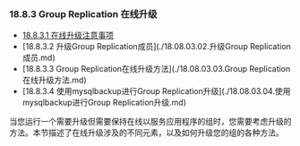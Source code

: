 ### 18.8.3 Group Replication 在线升级

- [18.8.3.1 在线升级注意事项](./18.08.03.01.在线升级注意事项.md)
- [18.8.3.2 升级Group Replication成员](./18.08.03.02.升级Group Replication成员.md)
- [18.8.3.3 Group Replication在线升级方法](./18.08.03.03.Group Replication在线升级方法.md)
- [18.8.3.4 使用mysqlbackup进行Group Replication升级](./18.08.03.04.使用mysqlbackup进行Group Replication升级.md)

当您运行一个需要升级但需要保持在线以服务应用程序的组时，您需要考虑升级的方法。本节描述了在线升级涉及的不同元素，以及如何升级您的组的各种方法。